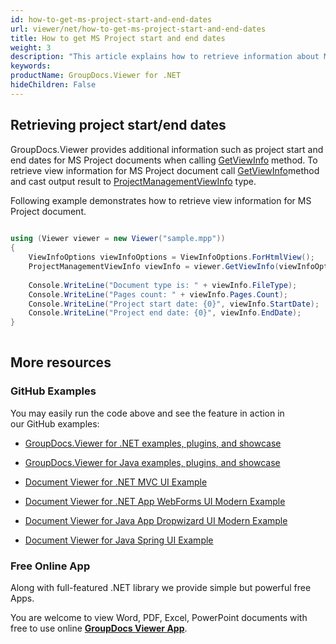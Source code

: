 ```yaml
---
id: how-to-get-ms-project-start-and-end-dates
url: viewer/net/how-to-get-ms-project-start-and-end-dates
title: How to get MS Project start and end dates
weight: 3
description: "This article explains how to retrieve information about MS Project Documents into tiles with GroupDocs.Viewer within your .NET applications."
keywords: 
productName: GroupDocs.Viewer for .NET
hideChildren: False
---
```

## Retrieving project start/end dates 

GroupDocs.Viewer provides additional information such as project start and end dates for MS Project documents when calling [GetViewInfo](https://apireference.groupdocs.com/net/viewer/groupdocs.viewer/viewer/methods/getviewinfo) method. To retrieve view information for MS Project document call [GetViewInfo](https://apireference.groupdocs.com/net/viewer/groupdocs.viewer/viewer/methods/getviewinfo)method and cast output result to [ProjectManagementViewInfo](https://apireference.groupdocs.com/net/viewer/groupdocs.viewer.results/projectmanagementviewinfo) type.

Following example demonstrates how to retrieve view information for MS Project document.

```csharp
     
using (Viewer viewer = new Viewer("sample.mpp"))
{
    ViewInfoOptions viewInfoOptions = ViewInfoOptions.ForHtmlView();
    ProjectManagementViewInfo viewInfo = viewer.GetViewInfo(viewInfoOptions) as ProjectManagementViewInfo;
 
    Console.WriteLine("Document type is: " + viewInfo.FileType);
    Console.WriteLine("Pages count: " + viewInfo.Pages.Count);
    Console.WriteLine("Project start date: {0}", viewInfo.StartDate);
    Console.WriteLine("Project end date: {0}", viewInfo.EndDate); 
}   
      

```

## More resources

### GitHub Examples

You may easily run the code above and see the feature in action in our GitHub examples:

*   [GroupDocs.Viewer for .NET examples, plugins, and showcase](https://github.com/groupdocs-viewer/GroupDocs.Viewer-for-.NET)
    
*   [GroupDocs.Viewer for Java examples, plugins, and showcase](https://github.com/groupdocs-viewer/GroupDocs.Viewer-for-Java)
    
*   [Document Viewer for .NET MVC UI Example](https://github.com/groupdocs-viewer/GroupDocs.Viewer-for-.NET-MVC) 
    
*   [Document Viewer for .NET App WebForms UI Modern Example](https://github.com/groupdocs-viewer/GroupDocs.Viewer-for-.NET-WebForms)
    
*   [Document Viewer for Java App Dropwizard UI Modern Example](https://github.com/groupdocs-viewer/GroupDocs.Viewer-for-Java-Dropwizard)
    
*   [Document Viewer for Java Spring UI Example](https://github.com/groupdocs-viewer/GroupDocs.Viewer-for-Java-Spring)
    

### Free Online App

Along with full-featured .NET library we provide simple but powerful free Apps.

You are welcome to view Word, PDF, Excel, PowerPoint documents with free to use online **[GroupDocs Viewer App](https://products.groupdocs.app/viewer)**.
